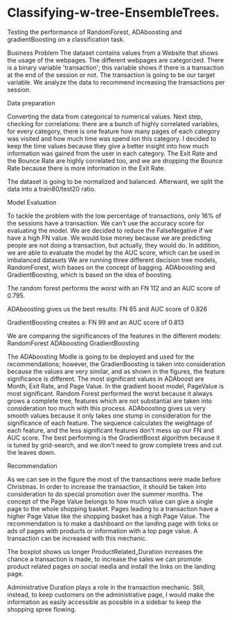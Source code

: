 # Classifying-w-tree-EnsembleTrees.
Testing the performance of RandomForest, ADAboosting and gradientBoosting on a classification task.


Business Problem 
The dataset contains values from a Website that shows the usage of the webpages. The different webpages are categorized. There is a binary variable 'transaction'; this variable shows if there is a transaction at the end of the session or not. The transaction is going to be our target variable. We analyze the data to recommend increasing the transactions per session.

Data preparation

Converting the data from categorical to numerical values. Next step, checking for correlations: there are a bunch of highly correlated variables, for every category, there is one feature how many pages of each category was visited and how much time was spend ion this category. I decided to keep the time values because they give a better insight into how much information was gained from the user in each category. The Exit Rate and the Bounce Rate are highly correlated too, and we are dropping the Bounce Rate because there is more information in the Exit Rate.

The dataset is going to be normalized and balanced. Afterward, we split the data into a train80/test20 ratio.

Model Evaluation

To tackle the problem with the low percentage of transactions, only 16% of the sessions have a transaction. We can't use the accuracy score for evaluating the model. We are decided to reduce the FalseNegative if we have a high FN value. We would lose money because we are predicting people are not doing a transaction, but actually, they would do. In addition, we are able to evaluate the model by the AUC score, which can be used in imbalanced datasets
We are running three different decision tree models, RandomForest, wich bases on the concept of bagging. ADAboosting and GradientBoosting, which is based on the idea of boosting.

The random forest performs the worst with an FN 112 and an AUC score of 0.795.

ADAboosting gives us the best results: FN 85 and AUC score of 0.826

GradientBoosting creates a: FN 99 and an AUC score of 0.813

 We are comparing the significances of the features in the different models:
RandomForest			         ADAboosting			      GradientBoosting





The ADAboosting Modle is going to be deployed and used for the recommendations; however, the GradienBoosting is taken into consideration because the values are very similar, and as shown in the figures, the feature significance is different.  The most significant values in ADAboost are Month, Exit Rate, and Page Value. In the gradient boost model, PageValue is most significant. Random Forest performed the worst because it always grows a complete tree, features which are not substantial are taken into consideration too much with this process. ADAboosting gives us very smooth values because it only takes one stump in consideration for the significance of each feature. The sequence calculates the weightage of each feature, and the less significant features don't mess up our FN and AUC score. The best performing is the GradientBoost algorithm because it is tuned by grid-search, and we don't need to grow complete trees and cut the leaves down.


Recommendation

As we can see in the figure the most of the transactions were made before Christmas. In order to increase the transaction, it should be taken into consideration to do special promotion over the summer months.
The concept of the Page Value belongs to how much value can give a single page to the whole shopping basket. Pages leading to a transaction have a higher Page Value like the shopping basket has a high Page Value. The recommendation is to make a dashboard on the landing page with links or ads of pages with products or information with a top page value. A transaction can be increased with this mechanic. 

The boxplot shows us longer ProductRelated_Duration increases the chance a transaction is made, to increase the sales we can promote product related pages on social media and install the links on the landing page. 
 
Administrative Duration plays a role in the transaction mechanic. Still, instead, to keep customers on the administrative page, I would make the information as easily accessible as possible in a sidebar to keep the shopping spree flowing.
